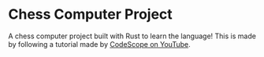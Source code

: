 # Chess Computer Project

A chess computer project built with Rust to learn the language! This is made by following a tutorial made by [CodeScope on YouTube](https://www.youtube.com/@codescope6903).
